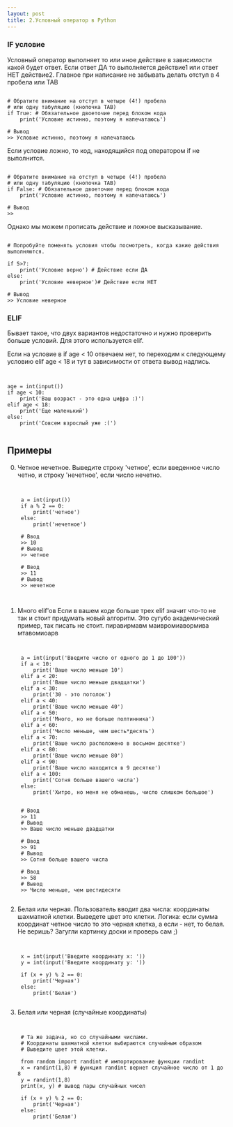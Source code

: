 ```yaml
---
layout: post
title: 2.Условный оператор в Python
---
```


### IF условие
Условный оператор выполняет то или иное действие в зависимости какой будет ответ. Если ответ ДА то выполняется действие1 или ответ НЕТ действие2.
Главное при написание не забывать делать отступ в 4 пробела или TAB

<pre><code data-language="python">
# Обратите внимание на отступ в четыре (4!) пробела
# или одну табуляцию (кнопочка TAB)
if True: # Обязательное двоеточие перед блоком кода
    print('Условие истинно, поэтому я напечатаюсь')

# Вывод
>> Условие истинно, поэтому я напечатаюсь
</code></pre>

Если условие ложно, то код, находящийся под оператором if не выполнится.

<pre><code data-language="python">
# Обратите внимание на отступ в четыре (4!) пробела
# или одну табуляцию (кнопочка TAB)
if False: # Обязательное двоеточие перед блоком кода
    print('Условие истинно, поэтому я напечатаюсь')

# Вывод
>>
</code></pre>

Однако мы можем прописать действие и ложное высказывание.

<pre><code data-language="python">
# Попробуйте поменять условия чтобы посмотреть, когда какие действия выполняются.

if 5>7:
    print('Условие верно') # Действие если ДА
else:
    print('Условие неверное')# Действие если НЕТ

# Вывод
>> Условие неверное
</code></pre>

### ELIF

Бывает такое, что двух вариантов недостаточно и нужно проверить больше условий. Для этого используется elif.

Если на условие в if age < 10 отвечаем нет, то переходим к следующему условию elif age < 18 и тут в зависимости от ответа вывод надпись.
<pre><code data-language="python">

age = int(input())
if age < 10:
    print('Ваш возраст - это одна цифра :)')
elif age < 18:
    print('Еще маленький')
else:
    print('Совсем взрослый уже :(')

</code></pre>

## Примеры

0. Четное нечетное.
	Выведите строку 'четное', если введенное число четно, и строку 'нечетное', если число нечетно.

	<pre><code data-language="python">

	a = int(input())
	if a % 2 == 0:
	    print('четное')
	else:
	    print('нечетное')

	# Ввод
	>> 10
	# Вывод
	>> четное

	# Ввод
	>> 11
	# Вывод
	>> нечетное

	</code></pre>

0. Много elif'ов
	Если в вашем коде больше трех elif значит что-то не так и стоит придумать новый алгоритм. Это сугубо академический пример, так писать не стоит.
	пиравирмавм
	маивромиавормива
	мтавомиоарв

	<pre><code data-language="python">

	a = int(input('Введите число от одного до 1 до 100'))
	if a < 10:
	    print('Ваше число меньше 10')
	elif a < 20:
	    print('Ваше число меньше двадцатки')
	elif a < 30:
	    print('30 - это потолок')
	elif a < 40:
	    print('Ваше число меньше 40')
	elif a < 50:
	    print('Много, но не больше полтинника')
	elif a < 60:
	    print('Число меньше, чем шесть*десять')
	elif a < 70:
	    print('Ваше число расположено в восьмом десятке')
	elif a < 80:
	    print('Ваше число меньше 80')
	elif a < 90:
	    print('Ваше число находится в 9 десятке')
	elif a < 100:
	    print('Сотня больше вашего числа')
	else:
	    print('Хитро, но меня не обманешь, число слишком большое')


	# Ввод
	>> 11
	# Вывод
	>> Ваше число меньше двадцатки

	# Ввод
	>> 91
	# Вывод
	>> Сотня больше вашего числа

	# Ввод
	>> 58
	# Вывод
	>> Число меньше, чем шестидесяти
	</code></pre>

0. Белая или черная.
	Пользователь вводит два числа: координаты шахматной клетки. Выведете цвет это клетки.
	Логика: если сумма координат четное число то это черная клетка, а если - нет, то белая. Не веришь? Загугли картинку доски и проверь сам ;)

	<pre><code data-language="python">

	x = int(input('Введите координату x: '))
	y = int(input('Введите координату y: '))

	if (x + y) % 2 == 0:
	    print('Черная')
	else:
	    print('Белая')
	</code></pre>

0. Белая или черная (случайные координаты)

	<pre><code data-language="python">

	# Та же задача, но со случайными числами.
	# Координаты шахматной клетки выбираются случайным образом
	# Выведите цвет этой клетки.

	from random import randint # импортирование функции randint
	x = randint(1,8) # функция randint вернет случайное число от 1 до 8
	y = randint(1,8)
	print(x, y) # вывод пары случайных чисел

	if (x + y) % 2 == 0:
	    print('Черная')
	else:
	    print('Белая')
	</code></pre>
